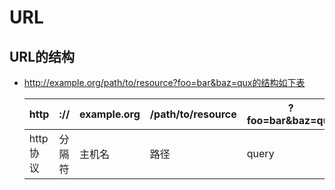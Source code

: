 # URL

## URL的结构
* http://example.org/path/to/resource?foo=bar&baz=qux的结构如下表

  |http|://|example.org|/path/to/resource|?foo=bar&baz=qux|
   |-|    -|    -|         -|               -|
   |http协议|分隔符|主机名|路径|query|
 